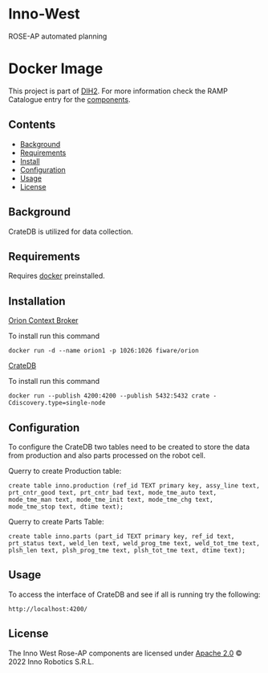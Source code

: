 # Inno-West
 ROSE-AP automated planning

# Docker Image
This project is part of [DIH2](http://www.dih-squared.eu/). For more information check the RAMP Catalogue entry for the [components](https://github.com/xxx).
 ## Contents

-   [Background](#background)
-   [Requirements](#requirements)
-   [Install](#install)
-   [Configuration](#configuration)
-   [Usage](#usage)
-   [License](#license)

## Background

CrateDB is utilized for data collection.

## Requirements

Requires [docker](https://github.com/docker) preinstalled.

## Installation

[Orion Context Broker](https://github.com/telefonicaid/fiware-orion/tree/master/docker)

To install run this command

```text
docker run -d --name orion1 -p 1026:1026 fiware/orion
```

[CrateDB](https://github.com/crate/crate)

To install run this command

```text
docker run --publish 4200:4200 --publish 5432:5432 crate -Cdiscovery.type=single-node
```

## Configuration

To configure the CrateDB two tables need to be created to store the data from production and also parts processed on the robot cell.

Querry to create Production table: 
```text
create table inno.production (ref_id TEXT primary key, assy_line text, prt_cntr_good text, prt_cntr_bad text, mode_tme_auto text, mode_tme_man text, mode_tme_init text, mode_tme_chg text, mode_tme_stop text, dtime text);
```

Querry to create Parts Table:
```text
create table inno.parts (part_id TEXT primary key, ref_id text, prt_status text, weld_len text, weld_prog_tme text, weld_tot_tme text, plsh_len text, plsh_prog_tme text, plsh_tot_tme text, dtime text);
```

## Usage

To access the interface of CrateDB and see if all is running try the following:
```text
http://localhost:4200/
```

## License
The Inno West Rose-AP components are licensed under [Apache 2.0](/LICENSE) © 2022 Inno Robotics S.R.L.
